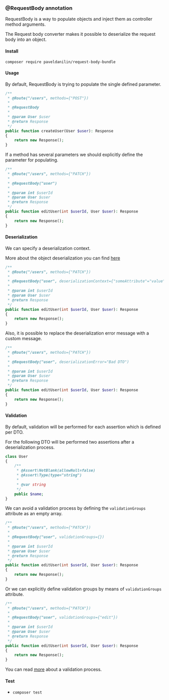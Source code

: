 ### @RequestBody annotation

RequestBody is a way to populate objects and inject them as controller method arguments.

The Request body converter makes it possible to deserialize the request body into an object.

#### Install

`composer require paveldanilin/request-body-bundle`

#### Usage

By default, RequestBody is trying to populate the single defined parameter.

```php
/**
 * @Route("/users", methods={"POST"})
 *
 * @RequestBody
 *
 * @param User $user
 * @return Response
 */
public function createUser(User $user): Response
{
    return new Response();
}
```

If a method has several parameters we should explicitly define the parameter for populating.

```php
/**
 * @Route("/users", methods={"PATCH"})
 *
 * @RequestBody("user")
 *
 * @param int $userId
 * @param User $user
 * @return Response
 */
public function editUser(int $userId, User $user): Response
{
    return new Response();
}
```

#### Deserialization

We can specify a deserialization context.

More about the object deserialization you can find [here](https://symfony.com/doc/4.4/components/serializer.html#deserializing-an-object)

```php
/**
 * @Route("/users", methods={"PATCH"})
 *
 * @RequestBody("user", deserializationContext={"someAttribute"="value"})
 *
 * @param int $userId
 * @param User $user
 * @return Response
 */
public function editUser(int $userId, User $user): Response
{
    return new Response();
}
```

Also, it is possible to replace the deserialization error message with a custom message.

```php
/**
 * @Route("/users", methods={"PATCH"})
 *
 * @RequestBody("user", deserializationError="Bad DTO")
 *
 * @param int $userId
 * @param User $user
 * @return Response
 */
public function editUser(int $userId, User $user): Response
{
    return new Response();
}
```

#### Validation

By default, validation will be performed for each assertion which is defined per DTO.

For the following DTO will be performed two assertions after a deserialization process.

```php
class User
{
    /**
     * @Assert\NotBlank(allowNull=false)
     * @Assert\Type(type="string")
     *
     * @var string
     */
    public $name;
}
```

We can avoid a validation process by defining the `validationGroups` attribute as an empty array.

```php
/**
 * @Route("/users", methods={"PATCH"})
 *
 * @RequestBody("user", validationGroups={})
 *
 * @param int $userId
 * @param User $user
 * @return Response
 */
public function editUser(int $userId, User $user): Response
{
    return new Response();
}
```

Or we can explicitly define validation groups by means of `validationGroups` attribute.

```php
/**
 * @Route("/users", methods={"PATCH"})
 *
 * @RequestBody("user", validationGroups={"edit"})
 *
 * @param int $userId
 * @param User $user
 * @return Response
 */
public function editUser(int $userId, User $user): Response
{
    return new Response();
}
```

You can read [more](https://symfony.com/doc/4.4/validation.html) about a validation process.

#### Test
- `composer test`

